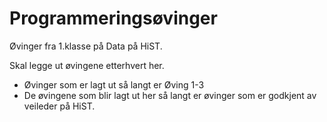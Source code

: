 ﻿# Programmeringsøvinger
Øvinger fra 1.klasse på Data på HiST.

Skal legge ut øvingene etterhvert her.
 - Øvinger som er lagt ut så langt er Øving 1-3
 - De øvingene som blir lagt ut her så langt er øvinger som er godkjent av veileder på HiST.
